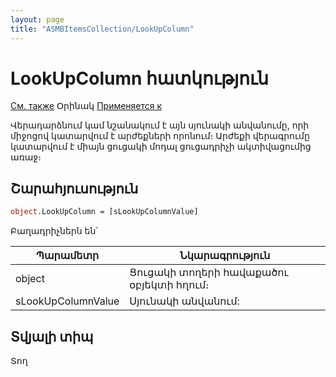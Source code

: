 ```yaml
---
layout: page
title: "ASMBItemsCollection/LookUpColumn"
---
```



# LookUpColumn հատկություն

[См. также](../AsModalBrowser/LookUpColumn.md) Օրինակ [Применяется к](../ASMBItemsCollection.md)

Վերադարձնում կամ նշանակում է այն սյունակի անվանումը, որի միջոցով կատարվում է արժեքների որոնում։ Արժեքի վերագրումը կատարվում է միայն ցուցակի մոդալ ցուցադրիչի ակտիվացումից առաջ։


## Շարահյուսություն

``` vb
object.LookUpColumn = [sLookUpColumnValue]
```

Բաղադրիչներն են՝

| Պարամետր | Նկարագրություն |
|--|--|
| object | Ցուցակի տողերի հավաքածու օբյեկտի հղում։ |
| sLookUpColumnValue | Սյունակի անվանում: |


## Տվյալի տիպ

Տող
